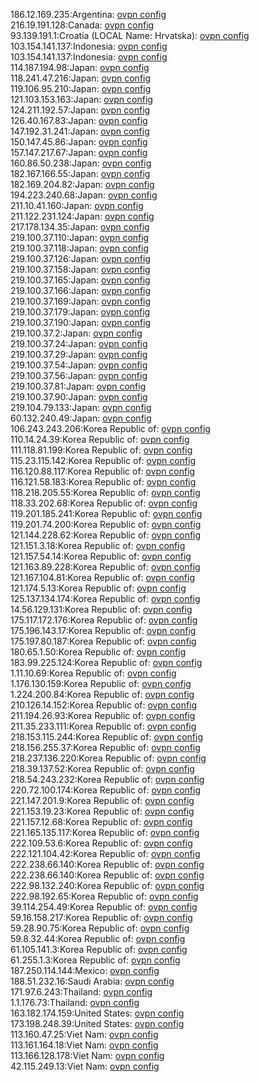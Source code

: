 186.12.169.235:Argentina: [ovpn config](vpn/186_12_169_235.ovpn)  
216.19.191.128:Canada: [ovpn config](vpn/216_19_191_128.ovpn)  
93.139.191.1:Croatia (LOCAL Name: Hrvatska): [ovpn config](vpn/93_139_191_1.ovpn)  
103.154.141.137:Indonesia: [ovpn config](vpn/103_154_141_137.ovpn)  
103.154.141.137:Indonesia: [ovpn config](vpn/103_154_141_137.ovpn)  
114.187.194.98:Japan: [ovpn config](vpn/114_187_194_98.ovpn)  
118.241.47.216:Japan: [ovpn config](vpn/118_241_47_216.ovpn)  
119.106.95.210:Japan: [ovpn config](vpn/119_106_95_210.ovpn)  
121.103.153.163:Japan: [ovpn config](vpn/121_103_153_163.ovpn)  
124.211.192.57:Japan: [ovpn config](vpn/124_211_192_57.ovpn)  
126.40.167.83:Japan: [ovpn config](vpn/126_40_167_83.ovpn)  
147.192.31.241:Japan: [ovpn config](vpn/147_192_31_241.ovpn)  
150.147.45.86:Japan: [ovpn config](vpn/150_147_45_86.ovpn)  
157.147.217.67:Japan: [ovpn config](vpn/157_147_217_67.ovpn)  
160.86.50.238:Japan: [ovpn config](vpn/160_86_50_238.ovpn)  
182.167.166.55:Japan: [ovpn config](vpn/182_167_166_55.ovpn)  
182.169.204.82:Japan: [ovpn config](vpn/182_169_204_82.ovpn)  
194.223.240.68:Japan: [ovpn config](vpn/194_223_240_68.ovpn)  
211.10.41.160:Japan: [ovpn config](vpn/211_10_41_160.ovpn)  
211.122.231.124:Japan: [ovpn config](vpn/211_122_231_124.ovpn)  
217.178.134.35:Japan: [ovpn config](vpn/217_178_134_35.ovpn)  
219.100.37.110:Japan: [ovpn config](vpn/219_100_37_110.ovpn)  
219.100.37.118:Japan: [ovpn config](vpn/219_100_37_118.ovpn)  
219.100.37.126:Japan: [ovpn config](vpn/219_100_37_126.ovpn)  
219.100.37.158:Japan: [ovpn config](vpn/219_100_37_158.ovpn)  
219.100.37.165:Japan: [ovpn config](vpn/219_100_37_165.ovpn)  
219.100.37.166:Japan: [ovpn config](vpn/219_100_37_166.ovpn)  
219.100.37.169:Japan: [ovpn config](vpn/219_100_37_169.ovpn)  
219.100.37.179:Japan: [ovpn config](vpn/219_100_37_179.ovpn)  
219.100.37.190:Japan: [ovpn config](vpn/219_100_37_190.ovpn)  
219.100.37.2:Japan: [ovpn config](vpn/219_100_37_2.ovpn)  
219.100.37.24:Japan: [ovpn config](vpn/219_100_37_24.ovpn)  
219.100.37.29:Japan: [ovpn config](vpn/219_100_37_29.ovpn)  
219.100.37.54:Japan: [ovpn config](vpn/219_100_37_54.ovpn)  
219.100.37.56:Japan: [ovpn config](vpn/219_100_37_56.ovpn)  
219.100.37.81:Japan: [ovpn config](vpn/219_100_37_81.ovpn)  
219.100.37.90:Japan: [ovpn config](vpn/219_100_37_90.ovpn)  
219.104.79.133:Japan: [ovpn config](vpn/219_104_79_133.ovpn)  
60.132.240.49:Japan: [ovpn config](vpn/60_132_240_49.ovpn)  
106.243.243.206:Korea Republic of: [ovpn config](vpn/106_243_243_206.ovpn)  
110.14.24.39:Korea Republic of: [ovpn config](vpn/110_14_24_39.ovpn)  
111.118.81.199:Korea Republic of: [ovpn config](vpn/111_118_81_199.ovpn)  
115.23.115.142:Korea Republic of: [ovpn config](vpn/115_23_115_142.ovpn)  
116.120.88.117:Korea Republic of: [ovpn config](vpn/116_120_88_117.ovpn)  
116.121.58.183:Korea Republic of: [ovpn config](vpn/116_121_58_183.ovpn)  
118.218.205.55:Korea Republic of: [ovpn config](vpn/118_218_205_55.ovpn)  
118.33.202.68:Korea Republic of: [ovpn config](vpn/118_33_202_68.ovpn)  
119.201.185.241:Korea Republic of: [ovpn config](vpn/119_201_185_241.ovpn)  
119.201.74.200:Korea Republic of: [ovpn config](vpn/119_201_74_200.ovpn)  
121.144.228.62:Korea Republic of: [ovpn config](vpn/121_144_228_62.ovpn)  
121.151.3.18:Korea Republic of: [ovpn config](vpn/121_151_3_18.ovpn)  
121.157.54.14:Korea Republic of: [ovpn config](vpn/121_157_54_14.ovpn)  
121.163.89.228:Korea Republic of: [ovpn config](vpn/121_163_89_228.ovpn)  
121.167.104.81:Korea Republic of: [ovpn config](vpn/121_167_104_81.ovpn)  
121.174.5.13:Korea Republic of: [ovpn config](vpn/121_174_5_13.ovpn)  
125.137.134.174:Korea Republic of: [ovpn config](vpn/125_137_134_174.ovpn)  
14.56.129.131:Korea Republic of: [ovpn config](vpn/14_56_129_131.ovpn)  
175.117.172.176:Korea Republic of: [ovpn config](vpn/175_117_172_176.ovpn)  
175.196.143.17:Korea Republic of: [ovpn config](vpn/175_196_143_17.ovpn)  
175.197.80.187:Korea Republic of: [ovpn config](vpn/175_197_80_187.ovpn)  
180.65.1.50:Korea Republic of: [ovpn config](vpn/180_65_1_50.ovpn)  
183.99.225.124:Korea Republic of: [ovpn config](vpn/183_99_225_124.ovpn)  
1.11.10.69:Korea Republic of: [ovpn config](vpn/1_11_10_69.ovpn)  
1.176.130.159:Korea Republic of: [ovpn config](vpn/1_176_130_159.ovpn)  
1.224.200.84:Korea Republic of: [ovpn config](vpn/1_224_200_84.ovpn)  
210.126.14.152:Korea Republic of: [ovpn config](vpn/210_126_14_152.ovpn)  
211.194.26.93:Korea Republic of: [ovpn config](vpn/211_194_26_93.ovpn)  
211.35.233.111:Korea Republic of: [ovpn config](vpn/211_35_233_111.ovpn)  
218.153.115.244:Korea Republic of: [ovpn config](vpn/218_153_115_244.ovpn)  
218.156.255.37:Korea Republic of: [ovpn config](vpn/218_156_255_37.ovpn)  
218.237.136.220:Korea Republic of: [ovpn config](vpn/218_237_136_220.ovpn)  
218.39.137.52:Korea Republic of: [ovpn config](vpn/218_39_137_52.ovpn)  
218.54.243.232:Korea Republic of: [ovpn config](vpn/218_54_243_232.ovpn)  
220.72.100.174:Korea Republic of: [ovpn config](vpn/220_72_100_174.ovpn)  
221.147.201.9:Korea Republic of: [ovpn config](vpn/221_147_201_9.ovpn)  
221.153.19.23:Korea Republic of: [ovpn config](vpn/221_153_19_23.ovpn)  
221.157.12.68:Korea Republic of: [ovpn config](vpn/221_157_12_68.ovpn)  
221.165.135.117:Korea Republic of: [ovpn config](vpn/221_165_135_117.ovpn)  
222.109.53.6:Korea Republic of: [ovpn config](vpn/222_109_53_6.ovpn)  
222.121.104.42:Korea Republic of: [ovpn config](vpn/222_121_104_42.ovpn)  
222.238.66.140:Korea Republic of: [ovpn config](vpn/222_238_66_140.ovpn)  
222.238.66.140:Korea Republic of: [ovpn config](vpn/222_238_66_140.ovpn)  
222.98.132.240:Korea Republic of: [ovpn config](vpn/222_98_132_240.ovpn)  
222.98.192.65:Korea Republic of: [ovpn config](vpn/222_98_192_65.ovpn)  
39.114.254.49:Korea Republic of: [ovpn config](vpn/39_114_254_49.ovpn)  
59.16.158.217:Korea Republic of: [ovpn config](vpn/59_16_158_217.ovpn)  
59.28.90.75:Korea Republic of: [ovpn config](vpn/59_28_90_75.ovpn)  
59.8.32.44:Korea Republic of: [ovpn config](vpn/59_8_32_44.ovpn)  
61.105.141.3:Korea Republic of: [ovpn config](vpn/61_105_141_3.ovpn)  
61.255.1.3:Korea Republic of: [ovpn config](vpn/61_255_1_3.ovpn)  
187.250.114.144:Mexico: [ovpn config](vpn/187_250_114_144.ovpn)  
188.51.232.16:Saudi Arabia: [ovpn config](vpn/188_51_232_16.ovpn)  
171.97.6.243:Thailand: [ovpn config](vpn/171_97_6_243.ovpn)  
1.1.176.73:Thailand: [ovpn config](vpn/1_1_176_73.ovpn)  
163.182.174.159:United States: [ovpn config](vpn/163_182_174_159.ovpn)  
173.198.248.39:United States: [ovpn config](vpn/173_198_248_39.ovpn)  
113.160.47.25:Viet Nam: [ovpn config](vpn/113_160_47_25.ovpn)  
113.161.164.18:Viet Nam: [ovpn config](vpn/113_161_164_18.ovpn)  
113.166.128.178:Viet Nam: [ovpn config](vpn/113_166_128_178.ovpn)  
42.115.249.13:Viet Nam: [ovpn config](vpn/42_115_249_13.ovpn)  
